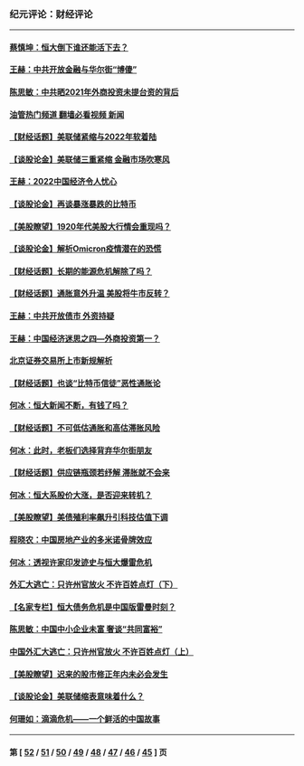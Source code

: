 ### 纪元评论：财经评论
---
#### [蔡慎坤：恒大倒下谁还能活下去？](../../pages/nsc1026/n13501831.md?01160330) 
#### [王赫：中共开放金融与华尔街“博傻”](../../pages/nsc1026/n13501138.md?01160330) 
#### [陈思敏：中共晒2021年外商投资未提台资的背后](../../pages/nsc1026/n13501057.md?01160330) 
#### [油管热门频道 翻墙必看视频 新闻](ok?01160330)
#### [【财经话题】美联储紧缩与2022年软着陆](../../pages/nsc1026/n13498354.md?01160330) 
#### [【谈股论金】美联储三重紧缩 金融市场吹寒风](../../pages/nsc1026/n13487202.md?01160330) 
#### [王赫：2022中国经济令人忧心](../../pages/nsc1026/n13480433.md?01160330) 
#### [【谈股论金】再谈暴涨暴跌的比特币](../../pages/nsc1026/n13428036.md?01160330) 
#### [【美股瞭望】1920年代美股大行情会重现吗？](../../pages/nsc1026/n13425425.md?01160330) 
#### [【谈股论金】解析Omicron疫情潜在的恐慌](../../pages/nsc1026/n13403704.md?01160330) 
#### [【财经话题】长期的能源危机解除了吗？](../../pages/nsc1026/n13378041.md?01160330) 
#### [【财经话题】通胀意外升温 美股将牛市反转？](../../pages/nsc1026/n13370659.md?01160330) 
#### [王赫：中共开放债市 外资持疑](../../pages/nsc1026/n13366203.md?01160330) 
#### [王赫：中国经济迷思之四—外商投资第一？](../../pages/nsc1026/n13354150.md?01160330) 
#### [北京证券交易所上市新规解析](../../pages/nsc1026/n13348292.md?01160330) 
#### [【财经话题】也谈“比特币信徒”恶性通胀论](../../pages/nsc1026/n13331972.md?01160330) 
#### [何冰：恒大新闻不断，有钱了吗？](../../pages/nsc1026/n13325002.md?01160330) 
#### [【财经话题】不可低估通胀和高估滞胀风险](../../pages/nsc1026/n13300505.md?01160330) 
#### [何冰：此时，老板们选择背弃华尔街朋友](../../pages/nsc1026/n13295291.md?01160330) 
#### [【财经话题】供应链瓶颈若纾解 滞胀就不会来](../../pages/nsc1026/n13286759.md?01160330) 
#### [何冰：恒大系股价大涨，是否迎来转机？](../../pages/nsc1026/n13276822.md?01160330) 
#### [【美股瞭望】美债殖利率飙升引科技估值下调](../../pages/nsc1026/n13267775.md?01160330) 
#### [程晓农：中国房地产业的多米诺骨牌效应](../../pages/nsc1026/n13259673.md?01160330) 
#### [何冰：透视许家印发迹史与恒大爆雷危机](../../pages/nsc1026/n13253937.md?01160330) 
#### [外汇大逃亡：只许州官放火 不许百姓点灯（下）](../../pages/nsc1026/n13245748.md?01160330) 
#### [【名家专栏】恒大债务危机是中国版雷曼时刻？](../../pages/nsc1026/n13242613.md?01160330) 
#### [陈思敏：中国中小企业未富 奢谈“共同富裕”](../../pages/nsc1026/n13241213.md?01160330) 
#### [中国外汇大逃亡：只许州官放火 不许百姓点灯（上）](../../pages/nsc1026/n13228773.md?01160330) 
#### [【美股瞭望】迟来的股市修正年内未必会发生](../../pages/nsc1026/n13223100.md?01160330) 
#### [【谈股论金】美联储缩表意味着什么？](../../pages/nsc1026/n13174610.md?01160330) 
#### [何珊如：滴滴危机——一个鲜活的中国故事](../../pages/nsc1026/n13151962.md?01160330) 

---
#### 第 [ [52](./52.md?01160330) / [51](./51.md?01160330) / [50](./50.md?01160330) / [49](./49.md?01160330) / [48](./48.md?01160330) / [47](./47.md?01160330) / [46](./46.md?01160330) / [45](./45.md?01160330) ] 页
